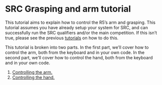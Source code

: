 # SRC Grasping and arm tutorial

This tutorial aims to explain how to control the R5’s arm and grasping.  This tutorial assumes you have already setup your system for SRC, and can successfully run the SRC qualifiers and/or the main competition.  If this isn’t true, please see the previous [tutorials](https://bitbucket.org/osrf/srcsim/wiki/tutorials) on how to do this.

This tutorial is broken into two parts.  In the first part, we’ll cover how to control the arm, both from the keyboard and in your own code.  In the second part, we'll cover how to control the hand, both from the keyboard and in your own code.

1.  [Controlling the arm.](https://bitbucket.org/osrf/srcsim/wiki/controlling_the_arm)
2.  [Controlling the hand.](https://bitbucket.org/osrf/srcsim/wiki/controlling_the_hand)